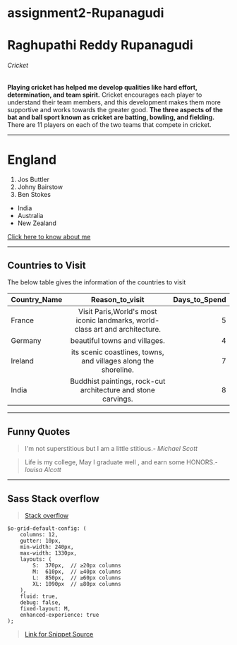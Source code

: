 # assignment2-Rupanagudi
# Raghupathi Reddy Rupanagudi
###### Cricket
**Playing cricket has helped me develop qualities like hard effort, determination, and team spirit.**
Cricket encourages each player to understand their team members, and this development makes them
more supportive and works towards the greater good. **The three aspects of the bat and ball sport known  as cricket are batting, bowling, and fielding.** There are 11 players on each of the two teams that compete in cricket.

---

# England
1. Jos Buttler
2. Johny Bairstow
3. Ben Stokes

- India
- Australia
- New Zealand

[Click here to know about me](AboutMe.md)


---
## Countries to Visit

The below table gives the information of the countries to visit 

| **Country_Name**| **Reason_to_visit**| **Days_to_Spend**|
|--- | :---:| ---:|
| France  |  Visit Paris,World's most iconic landmarks, world-class art and architecture. | 5 |
| Germany | beautiful towns and villages. | 4 |
|Ireland  | its scenic coastlines, towns, and villages along the shoreline. | 7 |
|India    | Buddhist paintings, rock-cut architecture and stone carvings. | 8 |

---

## Funny Quotes

> I'm not superstitious but I am a little stitious.- *Michael Scott*


> Life is my college, May I graduate well , and earn some HONORS.- *louisa Alcott*

---

## Sass Stack overflow


> [Stack overflow](https://stackoverflow.com/questions/tagged/sass)


```
$o-grid-default-config: (
    columns: 12,
    gutter: 10px,
    min-width: 240px,
    max-width: 1330px,
    layouts: (
        S:  370px,  // ≥20px columns
        M:  610px,  // ≥40px columns
        L:  850px,  // ≥60px columns
        XL: 1090px  // ≥80px columns
    ),
    fluid: true,
    debug: false,
    fixed-layout: M,
    enhanced-experience: true
);

```

> [Link for Snippet Source](https://css-tricks.com/snippets/sass/deep-getset-maps/)
